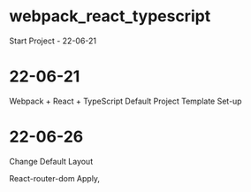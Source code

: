 # webpack_react_typescript

Start Project - 22-06-21

# 22-06-21
Webpack + React + TypeScript Default Project Template Set-up

# 22-06-26
Change Default Layout

React-router-dom Apply,